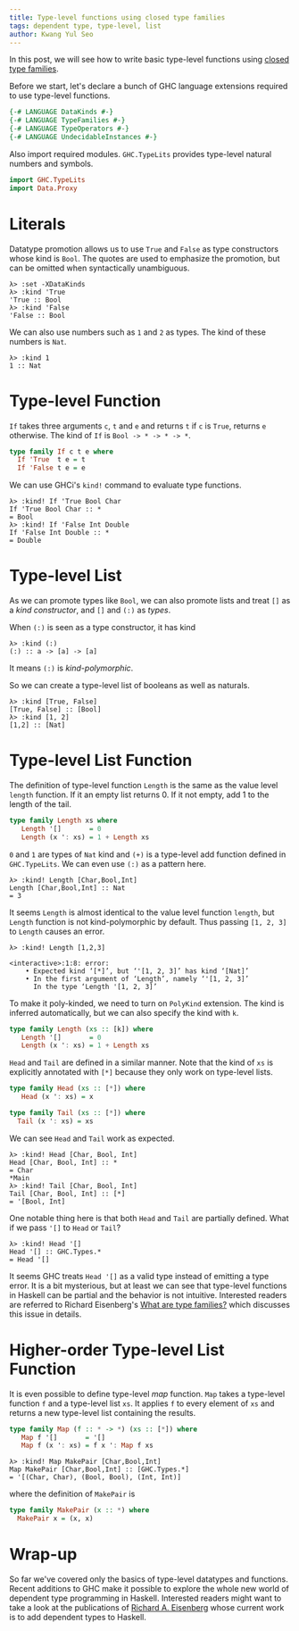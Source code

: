 ```yaml
---
title: Type-level functions using closed type families
tags: dependent type, type-level, list
author: Kwang Yul Seo
---
```

In this post, we will see how to write basic type-level functions using [closed type families][closed].

Before we start, let's declare a bunch of GHC language extensions required to use type-level functions.

```haskell
{-# LANGUAGE DataKinds #-}
{-# LANGUAGE TypeFamilies #-}
{-# LANGUAGE TypeOperators #-}
{-# LANGUAGE UndecidableInstances #-}
```

Also import required modules. `GHC.TypeLits` provides type-level natural numbers and symbols.

```haskell
import GHC.TypeLits
import Data.Proxy
```

# Literals

Datatype promotion allows us to use `True` and `False` as type constructors whose kind is `Bool`. The quotes are used to emphasize the promotion, but can be omitted when syntactically unambiguous.

```
λ> :set -XDataKinds
λ> :kind 'True
'True :: Bool
λ> :kind 'False
'False :: Bool
```

We can also use numbers such as `1` and `2` as types. The kind of these numbers is `Nat`.

```
λ> :kind 1
1 :: Nat
```

# Type-level Function

`If` takes three arguments `c`, `t` and `e` and returns `t` if `c` is `True`, returns `e` otherwise. The kind of `If` is `Bool -> * -> * -> *`.

```haskell
type family If c t e where
  If 'True  t e = t
  If 'False t e = e
```

We can use GHCi's `kind!` command to evaluate type functions.

```
λ> :kind! If 'True Bool Char
If 'True Bool Char :: *
= Bool
λ> :kind! If 'False Int Double
If 'False Int Double :: *
= Double
```

# Type-level List

As we can promote types like `Bool`, we can also promote lists and treat `[]` as a *kind constructor*, and `[]` and `(:)` as *types*.

When `(:)` is seen as a type constructor, it has kind

```
λ> :kind (:)
(:) :: a -> [a] -> [a]
```

It means `(:)` is *kind-polymorphic*.

So we can create a type-level list of booleans as well as naturals.

```
λ> :kind [True, False]
[True, False] :: [Bool]
λ> :kind [1, 2]
[1,2] :: [Nat]
```

# Type-level List Function

The definition of type-level function `Length` is the same as the value level `length` function. If it an empty list returns 0. If it not empty, add 1 to the length of the tail.

```haskell
type family Length xs where
   Length '[]       = 0
   Length (x ': xs) = 1 + Length xs
```

`0` and `1` are types of `Nat` kind and `(+)` is a type-level add function defined in `GHC.TypeLits`. We can even use `(:)` as a pattern here.

```
λ> :kind! Length [Char,Bool,Int]
Length [Char,Bool,Int] :: Nat
= 3
```

It seems `Length` is almost identical to the value level function `length`, but `Length` function is not kind-polymorphic by default. Thus passing `[1, 2, 3]` to `Length` causes an error.

```
λ> :kind! Length [1,2,3]

<interactive>:1:8: error:
    • Expected kind ‘[*]’, but ‘'[1, 2, 3]’ has kind ‘[Nat]’
    • In the first argument of ‘Length’, namely ‘'[1, 2, 3]’
      In the type ‘Length '[1, 2, 3]’
```

To make it poly-kinded, we need to turn on `PolyKind` extension. The kind is inferred automatically, but we can also specify the kind with `k`.

```haskell
type family Length (xs :: [k]) where
   Length '[]       = 0
   Length (x ': xs) = 1 + Length xs
```

`Head` and `Tail` are defined in a similar manner. Note that the kind of `xs` is explicitly annotated with `[*]` because they only work on type-level lists.

```haskell
type family Head (xs :: [*]) where
   Head (x ': xs) = x

type family Tail (xs :: [*]) where
  Tail (x ': xs) = xs
```

We can see `Head` and `Tail` work as expected.

```
λ> :kind! Head [Char, Bool, Int]
Head [Char, Bool, Int] :: *
= Char
*Main
λ> :kind! Tail [Char, Bool, Int]
Tail [Char, Bool, Int] :: [*]
= '[Bool, Int]
```

One notable thing here is that both `Head` and `Tail` are partially defined. What if we pass `'[]` to `Head` or `Tail`?

```
λ> :kind! Head '[]
Head '[] :: GHC.Types.*
= Head '[]
```

It seems GHC treats `Head '[]` as a valid type instead of emitting a type error. It is a bit mysterious, but at least we can see that type-level functions in Haskell can be partial and the behavior is not intuitive. Interested readers are referred to Richard Eisenberg's [What are type families?][type-families] which discusses this issue in details.

# Higher-order Type-level List Function

It is even possible to define type-level *map* function. `Map` takes a type-level function `f` and a type-level list `xs`. It applies `f` to every element of `xs` and returns a new type-level list containing the results.

```haskell
type family Map (f :: * -> *) (xs :: [*]) where
   Map f '[]       = '[]
   Map f (x ': xs) = f x ': Map f xs
```

```
λ> :kind! Map MakePair [Char,Bool,Int]
Map MakePair [Char,Bool,Int] :: [GHC.Types.*]
= '[(Char, Char), (Bool, Bool), (Int, Int)]
```

where the definition of `MakePair` is

```haskell
type family MakePair (x :: *) where
  MakePair x = (x, x)
```

# Wrap-up

So far we've covered only the basics of type-level datatypes and functions. Recent additions to GHC make it possible to explore the whole new world of dependent type programming in Haskell. Interested readers might want to take a look at the publications of [Richard A. Eisenberg][Eisenberg] whose current work is to add dependent types to Haskell.

[closed]: https://github.com/ghc/ghc/commit/569b26526403df4d88fe2a6d64c7dade09d003ad
[type-families]: https://typesandkinds.wordpress.com/2015/09/09/what-are-type-families/
[Eisenberg]: http://cs.brynmawr.edu/~rae/
